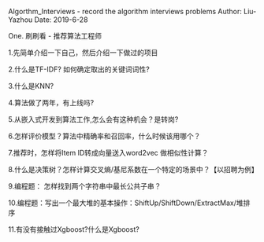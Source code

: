 Algorthm_Interviews - record the algorithm interviews problems 
Author: Liu-Yazhou 
Date: 2019-6-28

One. 刷刷看 - 推荐算法工程师

1.先简单介绍一下自己，然后介绍一下做过的项目

2.什么是TF-IDF? 如何确定取出的关键词词性?

3.什么是KNN?

4.算法做了两年，有上线吗?

5.从嵌入式开发到算法工作,怎么会有这种机会？是转岗?

6.怎样评价模型？算法中精确率和召回率，什么时候该用哪个？

7.推荐时，怎样将Item ID转成向量送入word2vec 做相似性计算？

8.什么是决策树？怎样计算交叉熵/基尼系数在一个特定的场景中？【以招聘为例】

9.编程题： 怎样找到两个字符串中最长公共子串？

10.编程题：写出一个最大堆的基本操作：ShiftUp/ShiftDown/ExtractMax/堆排序

11.有没有接触过Xgboost?什么是Xgboost?
